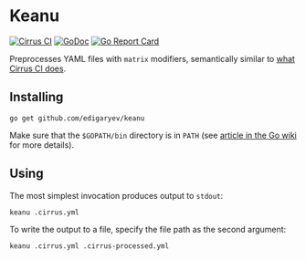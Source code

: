 # Keanu

[![Cirrus CI](https://api.cirrus-ci.com/github/edigaryev/keanu.svg)](https://cirrus-ci.com/github/edigaryev/keanu)
[![GoDoc](https://godoc.org/github.com/edigaryev/keanu?status.svg)](https://godoc.org/github.com/edigaryev/keanu)
[![Go Report Card](https://goreportcard.com/badge/github.com/edigaryev/keanu)](https://goreportcard.com/report/github.com/edigaryev/keanu)

Preprocesses YAML files with `matrix` modifiers, semantically similar to [what Cirrus CI does](https://cirrus-ci.org/guide/writing-tasks/#matrix-modification).

## Installing

```
go get github.com/edigaryev/keanu
```

Make sure that the `$GOPATH/bin` directory is in `PATH` (see [article in the Go wiki](https://github.com/golang/go/wiki/SettingGOPATH) for more details).

## Using

The most simplest invocation produces output to `stdout`:

```
keanu .cirrus.yml
```

To write the output to a file, specify the file path as the second argument:

```
keanu .cirrus.yml .cirrus-processed.yml
```

